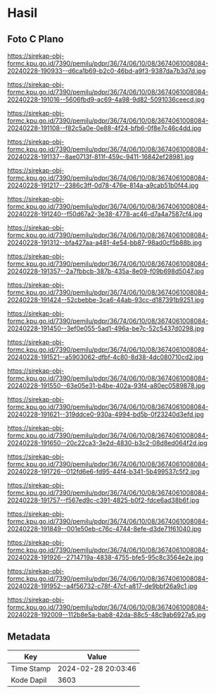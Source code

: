 # Hasil

## Foto C Plano

https://sirekap-obj-formc.kpu.go.id/7390/pemilu/pdpr/36/74/06/10/08/3674061008084-20240228-190933--d6ca1b69-b2c0-46bd-a9f3-9387da7b3d7d.jpg

https://sirekap-obj-formc.kpu.go.id/7390/pemilu/pdpr/36/74/06/10/08/3674061008084-20240228-191016--5606fbd9-ac69-4a98-9d82-5091036ceecd.jpg

https://sirekap-obj-formc.kpu.go.id/7390/pemilu/pdpr/36/74/06/10/08/3674061008084-20240228-191108--f82c5a0e-0e88-4f24-bfb6-0f8e7c46c4dd.jpg

https://sirekap-obj-formc.kpu.go.id/7390/pemilu/pdpr/36/74/06/10/08/3674061008084-20240228-191137--8ae0713f-811f-459c-9411-16842ef28981.jpg

https://sirekap-obj-formc.kpu.go.id/7390/pemilu/pdpr/36/74/06/10/08/3674061008084-20240228-191217--2386c3ff-0d78-476e-814a-a9cab51b0f44.jpg

https://sirekap-obj-formc.kpu.go.id/7390/pemilu/pdpr/36/74/06/10/08/3674061008084-20240228-191240--f50d67a2-3e38-4778-ac46-d7a4a7587cf4.jpg

https://sirekap-obj-formc.kpu.go.id/7390/pemilu/pdpr/36/74/06/10/08/3674061008084-20240228-191312--bfa427aa-a481-4e54-bb87-98ad0cf5b88b.jpg

https://sirekap-obj-formc.kpu.go.id/7390/pemilu/pdpr/36/74/06/10/08/3674061008084-20240228-191357--2a7fbbcb-387b-435a-8e09-f09b698d5047.jpg

https://sirekap-obj-formc.kpu.go.id/7390/pemilu/pdpr/36/74/06/10/08/3674061008084-20240228-191424--52cbebbe-3ca6-44ab-93cc-d187391b9251.jpg

https://sirekap-obj-formc.kpu.go.id/7390/pemilu/pdpr/36/74/06/10/08/3674061008084-20240228-191450--3ef0e055-5ad1-496a-be7c-52c5437d0298.jpg

https://sirekap-obj-formc.kpu.go.id/7390/pemilu/pdpr/36/74/06/10/08/3674061008084-20240228-191521--a5903062-dfbf-4c80-8d38-4dc080710cd2.jpg

https://sirekap-obj-formc.kpu.go.id/7390/pemilu/pdpr/36/74/06/10/08/3674061008084-20240228-191550--63e05e31-b4be-402a-93f4-a80ec0589878.jpg

https://sirekap-obj-formc.kpu.go.id/7390/pemilu/pdpr/36/74/06/10/08/3674061008084-20240228-191621--319ddce0-930a-4994-bd5b-0f23240d3efd.jpg

https://sirekap-obj-formc.kpu.go.id/7390/pemilu/pdpr/36/74/06/10/08/3674061008084-20240228-191650--20c22ca3-3e2d-4830-b3c2-08d8ed064f2d.jpg

https://sirekap-obj-formc.kpu.go.id/7390/pemilu/pdpr/36/74/06/10/08/3674061008084-20240228-191726--012fd6e6-fd95-44f4-b341-5b499537c5f2.jpg

https://sirekap-obj-formc.kpu.go.id/7390/pemilu/pdpr/36/74/06/10/08/3674061008084-20240228-191757--f567ed9c-c391-4825-b0f2-fdce6ad38b6f.jpg

https://sirekap-obj-formc.kpu.go.id/7390/pemilu/pdpr/36/74/06/10/08/3674061008084-20240228-191849--001e50eb-c76c-4744-8efe-d3de71f61040.jpg

https://sirekap-obj-formc.kpu.go.id/7390/pemilu/pdpr/36/74/06/10/08/3674061008084-20240228-191926--2714719a-4838-4755-bfe5-95c8c3564e2e.jpg

https://sirekap-obj-formc.kpu.go.id/7390/pemilu/pdpr/36/74/06/10/08/3674061008084-20240228-191952--a4f56732-c78f-47cf-a817-de9bbf26a9c1.jpg

https://sirekap-obj-formc.kpu.go.id/7390/pemilu/pdpr/36/74/06/10/08/3674061008084-20240228-192009--112b8e5a-bab8-42da-88c5-48c9ab6927a5.jpg


## Metadata

| Key        | Value               |
| ---------- | ------------------- |
| Time Stamp | 2024-02-28 20:03:46 |
| Kode Dapil | 3603                |



